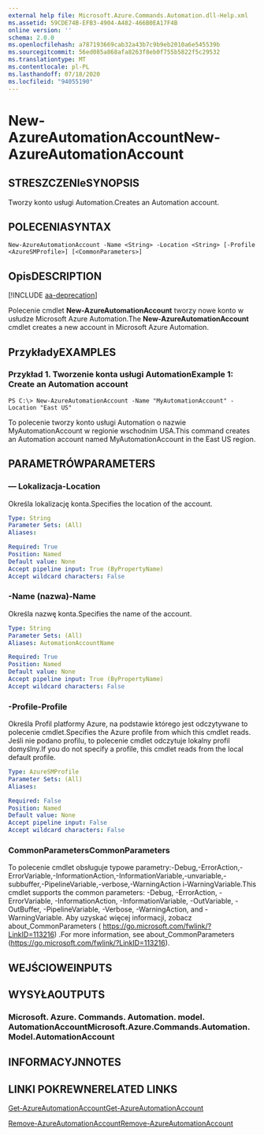 ```yaml
---
external help file: Microsoft.Azure.Commands.Automation.dll-Help.xml
ms.assetid: 59CDE74B-EFB3-4904-A482-466B0EA17F4B
online version: ''
schema: 2.0.0
ms.openlocfilehash: a787193669cab32a43b7c9b9eb2010a6e545539b
ms.sourcegitcommit: 56ed085a868afa8263f8eb0f755b5822f5c29532
ms.translationtype: MT
ms.contentlocale: pl-PL
ms.lasthandoff: 07/18/2020
ms.locfileid: "94055190"
---
```

# <span data-ttu-id="22db7-101">New-AzureAutomationAccount</span><span class="sxs-lookup"><span data-stu-id="22db7-101">New-AzureAutomationAccount</span></span>

## <span data-ttu-id="22db7-102">STRESZCZENIe</span><span class="sxs-lookup"><span data-stu-id="22db7-102">SYNOPSIS</span></span>

<span data-ttu-id="22db7-103">Tworzy konto usługi Automation.</span><span class="sxs-lookup"><span data-stu-id="22db7-103">Creates an Automation account.</span></span>

## <span data-ttu-id="22db7-104">POLECENIA</span><span class="sxs-lookup"><span data-stu-id="22db7-104">SYNTAX</span></span>

```
New-AzureAutomationAccount -Name <String> -Location <String> [-Profile <AzureSMProfile>] [<CommonParameters>]
```

## <span data-ttu-id="22db7-105">Opis</span><span class="sxs-lookup"><span data-stu-id="22db7-105">DESCRIPTION</span></span>

[!INCLUDE [aa-deprecation](../include/aa-deprecation.md)]

<span data-ttu-id="22db7-106">Polecenie cmdlet **New-AzureAutomationAccount** tworzy nowe konto w usłudze Microsoft Azure Automation.</span><span class="sxs-lookup"><span data-stu-id="22db7-106">The **New-AzureAutomationAccount** cmdlet creates a new account in Microsoft Azure Automation.</span></span>

## <span data-ttu-id="22db7-107">Przykłady</span><span class="sxs-lookup"><span data-stu-id="22db7-107">EXAMPLES</span></span>

### <span data-ttu-id="22db7-108">Przykład 1. Tworzenie konta usługi Automation</span><span class="sxs-lookup"><span data-stu-id="22db7-108">Example 1: Create an Automation account</span></span>
```
PS C:\> New-AzureAutomationAccount -Name "MyAutomationAccount" -Location "East US"
```

<span data-ttu-id="22db7-109">To polecenie tworzy konto usługi Automation o nazwie MyAutomationAccount w regionie wschodnim USA.</span><span class="sxs-lookup"><span data-stu-id="22db7-109">This command creates an Automation account named MyAutomationAccount in the East US region.</span></span>

## <span data-ttu-id="22db7-110">PARAMETRÓW</span><span class="sxs-lookup"><span data-stu-id="22db7-110">PARAMETERS</span></span>

### <span data-ttu-id="22db7-111">— Lokalizacja</span><span class="sxs-lookup"><span data-stu-id="22db7-111">-Location</span></span>
<span data-ttu-id="22db7-112">Określa lokalizację konta.</span><span class="sxs-lookup"><span data-stu-id="22db7-112">Specifies the location of the account.</span></span>

```yaml
Type: String
Parameter Sets: (All)
Aliases: 

Required: True
Position: Named
Default value: None
Accept pipeline input: True (ByPropertyName)
Accept wildcard characters: False
```

### <span data-ttu-id="22db7-113">-Name (nazwa)</span><span class="sxs-lookup"><span data-stu-id="22db7-113">-Name</span></span>
<span data-ttu-id="22db7-114">Określa nazwę konta.</span><span class="sxs-lookup"><span data-stu-id="22db7-114">Specifies the name of the account.</span></span>

```yaml
Type: String
Parameter Sets: (All)
Aliases: AutomationAccountName

Required: True
Position: Named
Default value: None
Accept pipeline input: True (ByPropertyName)
Accept wildcard characters: False
```

### <span data-ttu-id="22db7-115">-Profile</span><span class="sxs-lookup"><span data-stu-id="22db7-115">-Profile</span></span>
<span data-ttu-id="22db7-116">Określa Profil platformy Azure, na podstawie którego jest odczytywane to polecenie cmdlet.</span><span class="sxs-lookup"><span data-stu-id="22db7-116">Specifies the Azure profile from which this cmdlet reads.</span></span>
<span data-ttu-id="22db7-117">Jeśli nie podano profilu, to polecenie cmdlet odczytuje lokalny profil domyślny.</span><span class="sxs-lookup"><span data-stu-id="22db7-117">If you do not specify a profile, this cmdlet reads from the local default profile.</span></span>

```yaml
Type: AzureSMProfile
Parameter Sets: (All)
Aliases: 

Required: False
Position: Named
Default value: None
Accept pipeline input: False
Accept wildcard characters: False
```

### <span data-ttu-id="22db7-118">CommonParameters</span><span class="sxs-lookup"><span data-stu-id="22db7-118">CommonParameters</span></span>
<span data-ttu-id="22db7-119">To polecenie cmdlet obsługuje typowe parametry:-Debug,-ErrorAction,-ErrorVariable,-InformationAction,-InformationVariable,-unvariable,-subbuffer,-PipelineVariable,-verbose,-WarningAction i-WarningVariable.</span><span class="sxs-lookup"><span data-stu-id="22db7-119">This cmdlet supports the common parameters: -Debug, -ErrorAction, -ErrorVariable, -InformationAction, -InformationVariable, -OutVariable, -OutBuffer, -PipelineVariable, -Verbose, -WarningAction, and -WarningVariable.</span></span> <span data-ttu-id="22db7-120">Aby uzyskać więcej informacji, zobacz about_CommonParameters ( https://go.microsoft.com/fwlink/?LinkID=113216) .</span><span class="sxs-lookup"><span data-stu-id="22db7-120">For more information, see about_CommonParameters (https://go.microsoft.com/fwlink/?LinkID=113216).</span></span>

## <span data-ttu-id="22db7-121">WEJŚCIOWE</span><span class="sxs-lookup"><span data-stu-id="22db7-121">INPUTS</span></span>

## <span data-ttu-id="22db7-122">WYSYŁA</span><span class="sxs-lookup"><span data-stu-id="22db7-122">OUTPUTS</span></span>

### <span data-ttu-id="22db7-123">Microsoft. Azure. Commands. Automation. model. AutomationAccount</span><span class="sxs-lookup"><span data-stu-id="22db7-123">Microsoft.Azure.Commands.Automation.Model.AutomationAccount</span></span>

## <span data-ttu-id="22db7-124">INFORMACYJN</span><span class="sxs-lookup"><span data-stu-id="22db7-124">NOTES</span></span>

## <span data-ttu-id="22db7-125">LINKI POKREWNE</span><span class="sxs-lookup"><span data-stu-id="22db7-125">RELATED LINKS</span></span>

[<span data-ttu-id="22db7-126">Get-AzureAutomationAccount</span><span class="sxs-lookup"><span data-stu-id="22db7-126">Get-AzureAutomationAccount</span></span>](./Get-AzureAutomationAccount.md)

[<span data-ttu-id="22db7-127">Remove-AzureAutomationAccount</span><span class="sxs-lookup"><span data-stu-id="22db7-127">Remove-AzureAutomationAccount</span></span>](./Remove-AzureAutomationAccount.md)


